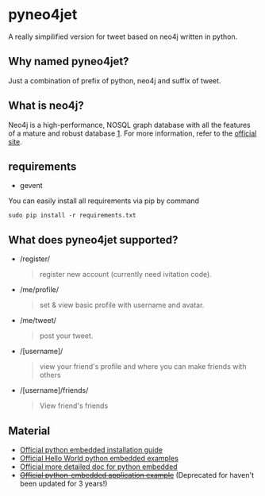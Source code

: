 # pyneo4jet

A really simpilified version for tweet based on neo4j written in python.

## Why named pyneo4jet?

Just a combination of prefix of python, neo4j and suffix of tweet.

## What is neo4j?

Neo4j is a high-performance, NOSQL graph database with all the features of
a mature and robust database [1]. For more information, refer to the
[official site](http://neo4j.org/).

## requirements

- gevent

You can easily install all requirements via pip by command

```
sudo pip install -r requirements.txt
```

## What does pyneo4jet supported?

- /register/

  > register new account (currently need ivitation code).

- /me/profile/

  > set & view basic profile with username and avatar.

- /me/tweet/

  >  post your tweet.

- /[username]/

  > view your friend's profile and where you can make friends with others

- /[username]/friends/

  > View friend's friends

## Material

- [Official python embedded installation guide](http://docs.neo4j.org/chunked/stable/python-embedded-installation.html)
- [Official Hello World python embedded examples](http://docs.neo4j.org/chunked/stable/tutorials-python-embedded.html)
- [Official more detailed doc for python embedded](http://docs.neo4j.org/chunked/stable/python-embedded.html)
- <del>[Official python-embedded application example](https://github.com/neo4j-examples/python-shop-categories)</del> (Deprecated for haven't been updated for 3 years!)

[1]: http://neo4j.org/
